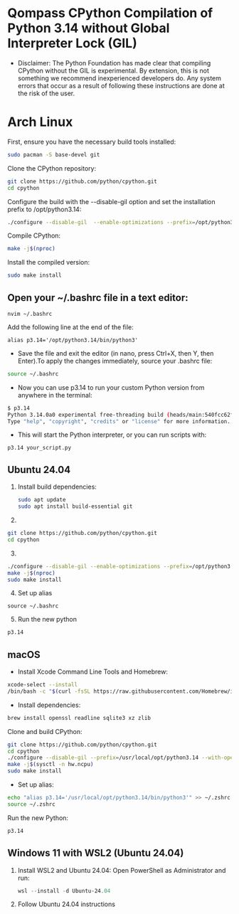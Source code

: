 # Qompass CPython Compilation of Python 3.14 without Global Interpreter Lock (GIL)
- Disclaimer: The Python Foundation has made clear that compiling CPython without the GIL is experimental. By extension, this is not something we recommend inexperienced developers do. Any system errors that occur as a result of following these instructions are done at the risk of the user.

# Arch Linux
First, ensure you have the necessary build tools installed:
```bash
sudo pacman -S base-devel git
```
Clone the CPython repository:
```bash
git clone https://github.com/python/cpython.git
cd cpython
```
Configure the build with the --disable-gil option and set the installation prefix to /opt/python3.14:
```bash
./configure --disable-gil  --enable-optimizations --prefix=/opt/python3.14
```
Compile CPython:
```bash
make -j$(nproc)
```
Install the compiled version:
```bash
sudo make install
```

## Open your ~/.bashrc file in a text editor:
```
nvim ~/.bashrc
```
Add the following line at the end of the file:
```
alias p3.14='/opt/python3.14/bin/python3'
```
- Save the file and exit the editor (in nano, press Ctrl+X, then Y, then Enter).To apply the changes immediately, source your .bashrc file:
```bash
source ~/.bashrc
```
- Now you can use p3.14 to run your custom Python version from anywhere in the terminal:
```bash
$ p3.14
Python 3.14.0a0 experimental free-threading build (heads/main:540fcc62f5, Aug  7 2024, 16:32:25) [GCC 14.2.1 20240805] on linux
Type "help", "copyright", "credits" or "license" for more information.
```
- This will start the Python interpreter, or you can run scripts with:
```
p3.14 your_script.py
```


## Ubuntu 24.04

1. Install build dependencies:
   ```bash
   sudo apt update
   sudo apt install build-essential git
   ```
2.
```bash
git clone https://github.com/python/cpython.git
cd cpython
```

3.
```bash
./configure --disable-gil --enable-optimizations --prefix=/opt/python3.14
make -j$(nproc)
sudo make install
```
4. Set up alias
```echo "alias p3.14='/opt/python3.14/bin/python3'" >> ~/.bashrc
source ~/.bashrc
```

5. Run the new python
```bash
p3.14
```

## macOS
- Install Xcode Command Line Tools and Homebrew:
```bash
xcode-select --install
/bin/bash -c "$(curl -fsSL https://raw.githubusercontent.com/Homebrew/install/HEAD/install.sh)"
```
- Install dependencies:
```bash
brew install openssl readline sqlite3 xz zlib
```
Clone and build CPython:
```bash
git clone https://github.com/python/cpython.git
cd cpython
./configure --disable-gil --prefix=/usr/local/opt/python3.14 --with-openssl=$(brew --prefix openssl)
make -j$(sysctl -n hw.ncpu)
sudo make install
```
- Set up alias:
```bash
echo "alias p3.14='/usr/local/opt/python3.14/bin/python3'" >> ~/.zshrc
source ~/.zshrc
```
Run the new Python:
```bash
p3.14
```
## Windows 11 with WSL2 (Ubuntu 24.04)

1. Install WSL2 and Ubuntu 24.04:
   Open PowerShell as Administrator and run:
   ```powershell
   wsl --install -d Ubuntu-24.04
   ```
2. Follow Ubuntu 24.04 instructions

